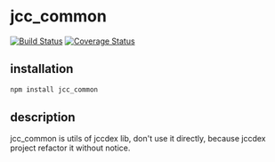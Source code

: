 # jcc_common

[![Build Status](https://travis-ci.com/JCCDex/jcc_common.svg?branch=master)](https://travis-ci.com/JCCDex/jcc_common) [![Coverage Status](https://coveralls.io/repos/github/JCCDex/jcc_common/badge.svg?branch=master)](https://coveralls.io/github/JCCDex/jcc_common?branch=master)

## installation

```bash
npm install jcc_common
```

## description

jcc_common is utils of jccdex lib, don't use it directly, because jccdex project refactor it without notice.